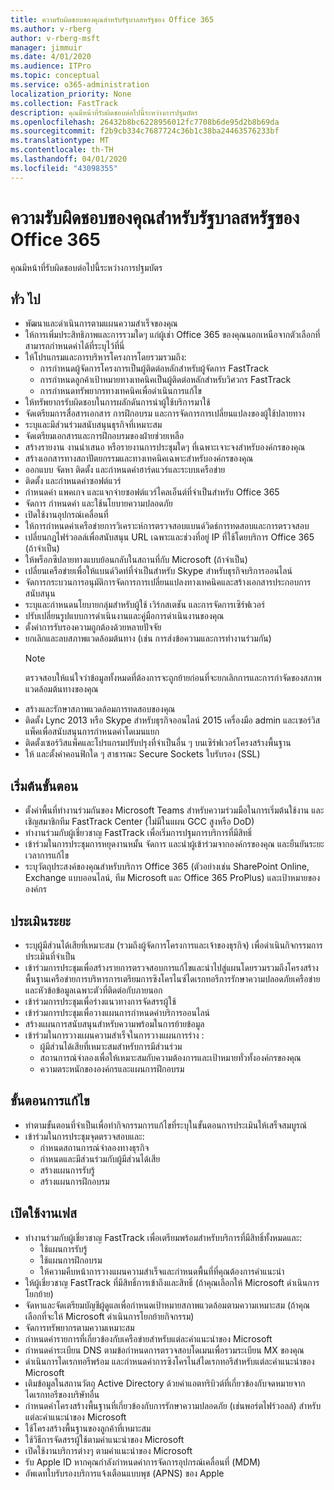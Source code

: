 ```yaml
---
title: ความรับผิดชอบของคุณสําหรับรัฐบาลสหรัฐของ Office 365
ms.author: v-rberg
author: v-rberg-msft
manager: jimmuir
ms.date: 4/01/2020
ms.audience: ITPro
ms.topic: conceptual
ms.service: o365-administration
localization_priority: None
ms.collection: FastTrack
description: คุณมีหน้าที่รับผิดชอบต่อไปนี้ระหว่างการปฐมบัตร
ms.openlocfilehash: 26432b8bc6228956012fc7708b6de95d2b8b69da
ms.sourcegitcommit: f2b9cb334c7687724c36b1c38ba24463576233bf
ms.translationtype: MT
ms.contentlocale: th-TH
ms.lasthandoff: 04/01/2020
ms.locfileid: "43098355"
---
```

# <a name="your-responsibilities-for-office-365-us-government"></a>ความรับผิดชอบของคุณสําหรับรัฐบาลสหรัฐของ Office 365

คุณมีหน้าที่รับผิดชอบต่อไปนี้ระหว่างการปฐมบัตร
  
## <a name="general"></a>ทั่ว ไป

- พัฒนาและดําเนินการตามแผนความสําเร็จของคุณ   
- ให้การเพิ่มประสิทธิภาพและการรวมใดๆ แก่ผู้เช่า Office 365 ของคุณนอกเหนือจากตัวเลือกที่สามารถกําหนดค่าได้ที่ระบุไว้ที่นี่    
- ให้โปรแกรมและการบริหารโครงการโดยรวมรวมถึง:     
  - การกําหนดผู้จัดการโครงการเป็นผู้ติดต่อหลักสําหรับผู้จัดการ FastTrack   
  - การกําหนดลูกค้าเป้าหมายทางเทคนิคเป็นผู้ติดต่อหลักสําหรับวิศวกร FastTrack  
  - การกําหนดทรัพยากรทางเทคนิคเพื่อดําเนินการแก้ไข   
- ให้ทรัพยากรรับผิดชอบในการผลักดันการนําผู้ใช้บริการมาใช้    
- จัดเตรียมการสื่อสารเอกสาร การฝึกอบรม และการจัดการการเปลี่ยนแปลงของผู้ใช้ปลายทาง    
- ระบุและมีส่วนร่วมสนับสนุนธุรกิจที่เหมาะสม     
- จัดเตรียมเอกสารและการฝึกอบรมของฝ่ายช่วยเหลือ     
- สร้างรายงาน งานนําเสนอ หรือรายงานการประชุมใดๆ ที่เฉพาะเจาะจงสําหรับองค์กรของคุณ     
- สร้างเอกสารทางสถาปัตยกรรมและทางเทคนิคเฉพาะสําหรับองค์กรของคุณ     
- ออกแบบ จัดหา ติดตั้ง และกําหนดค่าฮาร์ดแวร์และระบบเครือข่าย    
- ติดตั้ง และกําหนดค่าซอฟต์แวร์     
- กําหนดค่า แพคเกจ และแจกจ่ายซอฟต์แวร์ไคลเอ็นต์ที่จําเป็นสําหรับ Office 365    
- จัดการ กําหนดค่า และใช้นโยบายความปลอดภัย    
- เปิดใช้งานอุปกรณ์เคลื่อนที่    
- ให้การกําหนดค่าเครือข่ายการวิเคราะห์การตรวจสอบแบนด์วิดธ์การทดสอบและการตรวจสอบ 
- เปลี่ยนกฎไฟร์วอลล์เพื่อสนับสนุน URL เฉพาะและช่วงที่อยู่ IP ที่ใช้โดยบริการ Office 365 (ถ้าจําเป็น)
- ให้พร็อกซีปลายทางแบบย้อนกลับในสถานที่กับ Microsoft (ถ้าจําเป็น)     
- เปลี่ยนเครือข่ายเพื่อให้แบนด์วิดท์ที่จําเป็นสําหรับ Skype สําหรับธุรกิจบริการออนไลน์   
- จัดการกระบวนการอนุมัติการจัดการการเปลี่ยนแปลงทางเทคนิคและสร้างเอกสารประกอบการสนับสนุน    
- ระบุและกําหนดนโยบายกลุ่มสําหรับผู้ใช้ เวิร์กสเตชัน และการจัดการเซิร์ฟเวอร์    
- ปรับเปลี่ยนรูปแบบการดําเนินงานและคู่มือการดําเนินงานของคุณ   
- ตั้งค่าการรับรองความถูกต้องด้วยหลายปัจจัย   
- ยกเลิกและลบสภาพแวดล้อมต้นทาง (เช่น การส่งข้อความและการทํางานร่วมกัน) 
    > [!NOTE]
    > ตรวจสอบให้แน่ใจว่าข้อมูลทั้งหมดที่ต้องการจะถูกย้ายก่อนที่จะยกเลิกการและการกําจัดของสภาพแวดล้อมต้นทางของคุณ   
- สร้างและรักษาสภาพแวดล้อมการทดสอบของคุณ  
- ติดตั้ง Lync 2013 หรือ Skype สําหรับธุรกิจออนไลน์ 2015 เครื่องมือ admin และเซอร์วิสแพ็คเพื่อสนับสนุนการกําหนดค่าโดเมนแยก    
- ติดตั้งเซอร์วิสแพ็คและโปรแกรมปรับปรุงที่จําเป็นอื่น ๆ บนเซิร์ฟเวอร์โครงสร้างพื้นฐาน     
- ให้ และตั้งค่าคอนฟิกใด ๆ สาธารณะ Secure Sockets ใบรับรอง (SSL) 
    
## <a name="initiate-phase"></a>เริ่มต้นขั้นตอน

- ตั้งค่าพื้นที่ทํางานร่วมกันของ Microsoft Teams สําหรับความร่วมมือในการเริ่มต้นใช้งาน และเชิญสมาชิกทีม FastTrack Center (ไม่มีในแผน GCC สูงหรือ DoD)   
- ทํางานร่วมกับผู้เชี่ยวชาญ FastTrack เพื่อเริ่มการปฐมการบริการที่มีสิทธิ์    
- เข้าร่วมในการประชุมการหยุดงานหมั้น จัดการ และนําผู้เข้าร่วมจากองค์กรของคุณ และยืนยันระยะเวลาการแก้ไข    
- ระบุวัตถุประสงค์ของคุณสําหรับบริการ Office 365 (ตัวอย่างเช่น SharePoint Online, Exchange แบบออนไลน์, ทีม Microsoft และ Office 365 ProPlus) และเป้าหมายขององค์กร
    
## <a name="assess-phase"></a>ประเมินระยะ

- ระบุผู้มีส่วนได้เสียที่เหมาะสม (รวมถึงผู้จัดการโครงการและเจ้าของธุรกิจ) เพื่อดําเนินกิจกรรมการประเมินที่จําเป็น    
- เข้าร่วมการประชุมเพื่อสร้างรายการตรวจสอบการแก้ไขและนําไปสู่แผนโดยรวมรวมถึงโครงสร้างพื้นฐานเครือข่ายการบริหารการเตรียมการซิงโครไนซ์ไดเรกทอรีการรักษาความปลอดภัยเครือข่ายและหัวข้อข้อมูลเฉพาะตัวที่ติดต่อกับภายนอก 
- เข้าร่วมการประชุมเพื่อร่างแนวทางการจัดสรรผู้ใช้     
- เข้าร่วมการประชุมเพื่อวางแผนการกําหนดค่าบริการออนไลน์    
- สร้างแผนการสนับสนุนสําหรับความพร้อมในการย้ายข้อมูล    
- เข้าร่วมในการวางแผนความสําเร็จในการวางแผนการร่าง :   
  - ผู้มีส่วนได้เสียที่เหมาะสมสําหรับการมีส่วนร่วม   
  - สถานการณ์จําลองเพื่อให้เหมาะสมกับความต้องการและเป้าหมายทั่วทั้งองค์กรของคุณ   
  - ความตระหนักขององค์กรและแผนการฝึกอบรม
    
## <a name="remediate-phase"></a>ขั้นตอนการแก้ไข

- ทําตามขั้นตอนที่จําเป็นเพื่อทํากิจกรรมการแก้ไขที่ระบุในขั้นตอนการประเมินให้เสร็จสมบูรณ์  
- เข้าร่วมในการประชุมจุดตรวจสอบและ:   
  - กําหนดสถานการณ์จําลองทางธุรกิจ  
  - กําหนดและมีส่วนร่วมกับผู้มีส่วนได้เสีย  
  - สร้างแผนการรับรู้ 
  - สร้างแผนการฝึกอบรม
    
## <a name="enable-phase"></a>เปิดใช้งานเฟส

- ทํางานร่วมกับผู้เชี่ยวชาญ FastTrack เพื่อเตรียมพร้อมสําหรับบริการที่มีสิทธิ์ทั้งหมดและ:  
  - ใช้แผนการรับรู้   
  - ใช้แผนการฝึกอบรม   
  - ให้ความคืบหน้าการวางแผนความสําเร็จและกําหนดพื้นที่ที่คุณต้องการคําแนะนํา  
- ให้ผู้เชี่ยวชาญ FastTrack ที่มีสิทธิ์การเข้าถึงและสิทธิ์ (ถ้าคุณเลือกให้ Microsoft ดําเนินการโยกย้าย)   
- จัดหาและจัดเตรียมบัญชีผู้ดูแลเพื่อกําหนดเป้าหมายสภาพแวดล้อมตามความเหมาะสม (ถ้าคุณเลือกที่จะให้ Microsoft ดําเนินการโยกย้ายกิจกรรม)    
- จัดการทรัพยากรตามความเหมาะสม     
- กําหนดค่ารายการที่เกี่ยวข้องกับเครือข่ายสําหรับแต่ละคําแนะนําของ Microsoft    
- กําหนดค่าระเบียน DNS ตามข้อกําหนดการตรวจสอบโดเมนเพื่อรวมระเบียน MX ของคุณ    
- ดําเนินการไดเรกทอรีพร้อม และกําหนดค่าการซิงโครไนส์ไดเรกทอรีสําหรับแต่ละคําแนะนําของ Microsoft   
- เติมข้อมูลในสถานวัตถุ Active Directory ด้วยค่าแอตทริบิวต์ที่เกี่ยวข้องกับจดหมายจากไดเรกทอรีของบริษัทอื่น    
- กําหนดค่าโครงสร้างพื้นฐานที่เกี่ยวข้องกับการรักษาความปลอดภัย (เช่นพอร์ตไฟร์วอลล์) สําหรับแต่ละคําแนะนําของ Microsoft    
- ใช้โครงสร้างพื้นฐานของลูกค้าที่เหมาะสม   
- ใช้วิธีการจัดสรรผู้ใช้ตามคําแนะนําของ Microsoft    
- เปิดใช้งานบริการต่างๆ ตามคําแนะนําของ Microsoft    
- รับ Apple ID หากคุณกําลังกําหนดค่าการจัดการอุปกรณ์เคลื่อนที่ (MDM)   
- อัพเดทใบรับรองบริการแจ้งเตือนแบบพุช (APNS) ของ Apple
  